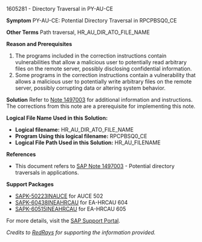 1605281 - Directory Traversal in PY-AU-CE

**Symptom**
PY-AU-CE: Potential Directory Traversal in RPCPBSQ0_CE

**Other Terms**
Path traversal, HR_AU_DIR_ATO_FILE_NAME

**Reason and Prerequisites**
1. The programs included in the correction instructions contain vulnerabilities that allow a malicious user to potentially read arbitrary files on the remote server, possibly disclosing confidential information.
2. Some programs in the correction instructions contain a vulnerability that allows a malicious user to potentially write arbitrary files on the remote server, possibly corrupting data or altering system behavior.

**Solution**
Refer to [Note 1497003](https://me.sap.com/notes/1497003) for additional information and instructions. The corrections from this note are a prerequisite for implementing this note.

**Logical File Name Used in this Solution:**
- **Logical filename:** HR_AU_DIR_ATO_FILE_NAME
- **Program Using this logical filename:** RPCPBSQ0_CE
- **Logical File Path Used in this Solution:** HR_AU_FILENAME

**References**
- This document refers to [SAP Note 1497003](https://me.sap.com/notes/1497003) - Potential directory traversals in applications.

**Support Packages**
- [SAPK-50223INAUCE](https://me.sap.com/supportpackage/SAPK-50223INAUCE) for AUCE 502
- [SAPK-60438INEAHRCAU](https://me.sap.com/supportpackage/SAPK-60438INEAHRCAU) for EA-HRCAU 604
- [SAPK-60515INEAHRCAU](https://me.sap.com/supportpackage/SAPK-60515INEAHRCAU) for EA-HRCAU 605

For more details, visit the [SAP Support Portal](https://me.sap.com/).

*Credits to [RedRays](https://redrays.io) for supporting the information provided.*